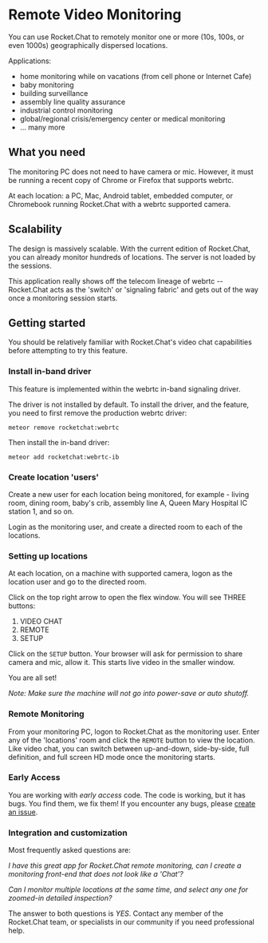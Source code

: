 # Remote Video Monitoring

You can use Rocket.Chat to remotely monitor one or more (10s, 100s, or even 1000s) geographically dispersed locations.

Applications:

- home monitoring while on vacations (from cell phone or Internet Cafe)
- baby monitoring
- building surveillance
- assembly line quality assurance
- industrial control monitoring
- global/regional crisis/emergency center or medical monitoring
- ... many more

## What you need

The monitoring PC does not need to have camera or mic.  However, it must be running a recent copy of Chrome or Firefox that supports webrtc.

At each location:  a PC, Mac, Android tablet, embedded computer, or Chromebook running Rocket.Chat with a webrtc supported camera.

## Scalability

The design is massively scalable.   With the current edition of Rocket.Chat, you can already monitor hundreds of locations.   The server is not loaded by the sessions.

This application really shows off the telecom lineage of webrtc -- Rocket.Chat acts as the 'switch' or 'signaling fabric' and gets out of the way once a monitoring session starts.

## Getting started

You should be relatively familiar with Rocket.Chat's video chat capabilities before attempting to try this feature.

### Install in-band driver

This feature is implemented within the webrtc in-band signaling driver.

The driver is not installed by default.  To install the driver, and the feature, you need to first remove the production webrtc driver:

    meteor remove rocketchat:webrtc

Then install the in-band driver:

    meteor add rocketchat:webrtc-ib

### Create location 'users'

Create a new user for each location being monitored, for example - living room, dining room, baby's crib, assembly line A, Queen Mary Hospital IC station 1, and so on.

Login as the monitoring user, and create a directed room to each of the locations.

### Setting up locations

At each location, on a machine with supported camera, logon as the location user and go to the directed room.

Click on the top right arrow to open the flex window.   You will see THREE buttons:

1. VIDEO CHAT
2. REMOTE
3. SETUP

Click on the `SETUP` button. Your browser will ask for permission to share camera and mic, allow it. This starts live video in the smaller window.

You are all set!

_Note: Make sure the machine will not go into power-save or auto shutoff._

### Remote Monitoring

From your monitoring PC, logon to Rocket.Chat as the monitoring user.  Enter any of the 'locations' room and click the `REMOTE` button to view the location.   Like video chat, you can switch between up-and-down, side-by-side, full definition, and full screen HD mode once the monitoring starts.

### Early Access

You are working with _early access_ code.  The code is working, but it has bugs.  You find them, we fix them!   If you encounter any bugs, please [create an issue](https://github.com/RocketChat/Rocket.Chat/issues/new).

### Integration and customization

Most frequently asked questions are:

_I have this great app for Rocket.Chat remote monitoring, can I create a monitoring front-end that does not look like a 'Chat'?_

_Can I monitor multiple locations at the same time, and select any one for zoomed-in detailed inspection?_

The answer to both questions is _YES_.   Contact any member of the Rocket.Chat team, or specialists in our community if you need professional help.
